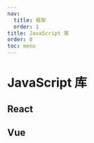 ```yaml
---
nav:
  title: 框架
  order: 1
title: JavaScript 库
order: 0
toc: menu
---
```


# JavaScript 库

## React

## Vue
